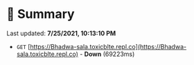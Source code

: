 # 📖 Summary
Last updated: **7/25/2021, 10:13:10 PM**

- `GET` [https://Bhadwa-sala.toxicblte.repl.co](https://Bhadwa-sala.toxicblte.repl.co) - **Down** (69223ms)
